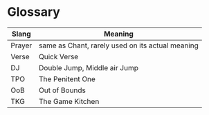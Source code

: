 # Glossary

| Slang        | Meaning              |
| ------------ | -------------------- |
| Prayer       | same as Chant, rarely used on its actual meaning |
| Verse        | Quick Verse          |
| DJ           | Double Jump, Middle air Jump |
| TPO          | The Penitent One     |
| OoB          | Out of Bounds        |
| TKG          | The Game Kitchen     |
